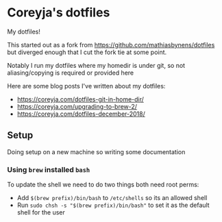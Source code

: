 # Coreyja's dotfiles

My dotfiles!

This started out as a fork from https://github.com/mathiasbynens/dotfiles but diverged enough that I cut the fork tie at some point.

Notably I run my dotfiles where my homedir is under git, so not aliasing/copying is required or provided here

Here are some blog posts I've written about my dotfiles:
- https://coreyja.com/dotfiles-git-in-home-dir/
- https://coreyja.com/upgrading-to-brew-2/
- https://coreyja.com/dotfiles-december-2018/


## Setup

Doing setup on a new machine so writing some documentation

### Using `brew` installed `bash`

To update the shell we need to do two things both need root perms:
 - Add `$(brew prefix)/bin/bash` to `/etc/shells` so its an allowed shell
 - Run `sudo chsh -s "$(brew prefix)/bin/bash"` to set it as the default shell for the user
